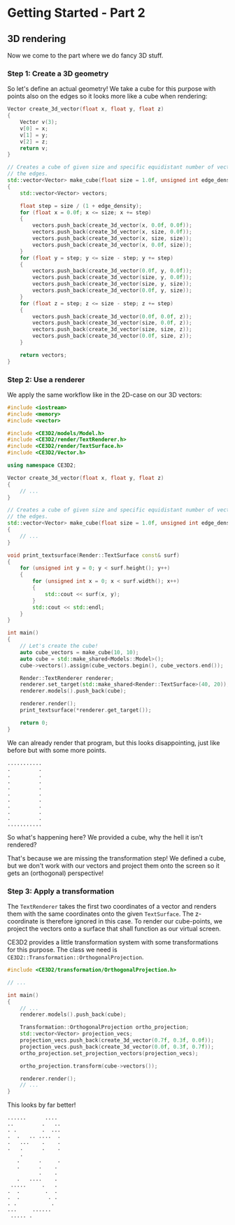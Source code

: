 # Getting Started - Part 2

## 3D rendering

Now we come to the part where we do fancy 3D stuff.

### Step 1: Create a 3D geometry

So let's define an actual geometry! We take a cube for this purpose with points
also on the edges so it looks more like a cube when rendering:

```cpp
Vector create_3d_vector(float x, float y, float z)
{
    Vector v(3);
    v[0] = x;
    v[1] = y;
    v[2] = z;
    return v;
}

// Creates a cube of given size and specific equidistant number of vectors on
// the edges.
std::vector<Vector> make_cube(float size = 1.0f, unsigned int edge_density = 0)
{
    std::vector<Vector> vectors;

    float step = size / (1 + edge_density);
    for (float x = 0.0f; x <= size; x += step)
    {
        vectors.push_back(create_3d_vector(x, 0.0f, 0.0f));
        vectors.push_back(create_3d_vector(x, size, 0.0f));
        vectors.push_back(create_3d_vector(x, size, size));
        vectors.push_back(create_3d_vector(x, 0.0f, size));
    }
    for (float y = step; y <= size - step; y += step)
    {
        vectors.push_back(create_3d_vector(0.0f, y, 0.0f));
        vectors.push_back(create_3d_vector(size, y, 0.0f));
        vectors.push_back(create_3d_vector(size, y, size));
        vectors.push_back(create_3d_vector(0.0f, y, size));
    }
    for (float z = step; z <= size - step; z += step)
    {
        vectors.push_back(create_3d_vector(0.0f, 0.0f, z));
        vectors.push_back(create_3d_vector(size, 0.0f, z));
        vectors.push_back(create_3d_vector(size, size, z));
        vectors.push_back(create_3d_vector(0.0f, size, z));
    }

    return vectors;
}
```

### Step 2: Use a renderer

We apply the same workflow like in the 2D-case on our 3D vectors:

```cpp
#include <iostream>
#include <memory>
#include <vector>

#include <CE3D2/models/Model.h>
#include <CE3D2/render/TextRenderer.h>
#include <CE3D2/render/TextSurface.h>
#include <CE3D2/Vector.h>

using namespace CE3D2;

Vector create_3d_vector(float x, float y, float z)
{
    // ...
}

// Creates a cube of given size and specific equidistant number of vectors on
// the edges.
std::vector<Vector> make_cube(float size = 1.0f, unsigned int edge_density = 0)
{
    // ...
}

void print_textsurface(Render::TextSurface const& surf)
{
    for (unsigned int y = 0; y < surf.height(); y++)
    {
        for (unsigned int x = 0; x < surf.width(); x++)
        {
            std::cout << surf(x, y);
        }
        std::cout << std::endl;
    }
}

int main()
{
    // Let's create the cube!
    auto cube_vectors = make_cube(10, 10);
    auto cube = std::make_shared<Models::Model>();
    cube->vectors().assign(cube_vectors.begin(), cube_vectors.end());

    Render::TextRenderer renderer;
    renderer.set_target(std::make_shared<Render::TextSurface>(40, 20));
    renderer.models().push_back(cube);

    renderer.render();
    print_textsurface(*renderer.get_target());

    return 0;
}
```

We can already render that program, but this looks disappointing, just like
before but with some more points.

```
...........
.         .
.         .
.         .
.         .
.         .
.         .
.         .
.         .
.         .
...........
```

So what's happening here? We provided a cube, why the hell it isn't rendered?

That's because we are missing the transformation step! We defined a cube, but
we don't work with our vectors and project them onto the screen so it gets an
(orthogonal) perspective!

### Step 3: Apply a transformation

The `TextRenderer` takes the first two coordinates of a vector and renders them
with the same coordinates onto the given `TextSurface`. The z-coordinate is
therefore ignored in this case. To render our cube-points, we project the
vectors onto a surface that shall function as our virtual screen.

CE3D2 provides a little transformation system with some transformations for this
purpose. The class we need is `CE3D2::Transformation::OrthogonalProjection`.

```cpp
#include <CE3D2/transformation/OrthogonalProjection.h>

// ...

int main()
{
    // ...
    renderer.models().push_back(cube);

    Transformation::OrthogonalProjection ortho_projection;
    std::vector<Vector> projection_vecs;
    projection_vecs.push_back(create_3d_vector(0.7f, 0.3f, 0.0f));
    projection_vecs.push_back(create_3d_vector(0.0f, 0.3f, 0.7f));
    ortho_projection.set_projection_vectors(projection_vecs);

    ortho_projection.transform(cube->vectors());

    renderer.render();
    // ...
}
```

This looks by far better!

```
......      ....
..         .   ..
. .        .  ...
.  .   .. ....  .
.   ...    .    .
.   .      .    .
    .
   .      .     .
   .      .    .
          .    .
   .   ....    .
 .....     .   .
.  .        .  .
.  .         . .
. .           .
...     ......
 ..... .
```
